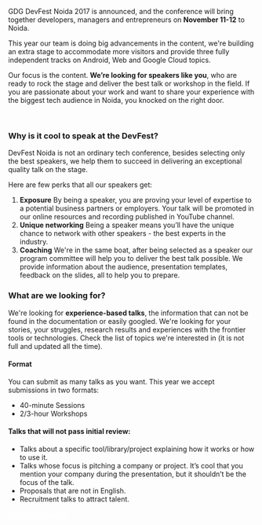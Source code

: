 GDG DevFest Noida 2017 is  announced, and  the conference will bring together developers, managers and entrepreneurs on **November 11-12** to Noida.

This year our team is doing big advancements in the content, we're building an extra stage to accommodate more visitors and provide three fully independent tracks on Android, Web and Google Cloud topics.
 
Our focus is the content. **We’re looking for speakers like you**, who are ready to rock the stage and deliver the best talk or workshop in the field. If you are passionate about your work and want to share your experience with the biggest tech audience in Noida, you knocked on the right door.


<br/>

### Why is it cool to speak at the DevFest?

DevFest Noida is not an ordinary tech conference, besides selecting only the best speakers, we help them to succeed in delivering an exceptional quality talk on the stage. 

Here are few perks that all our speakers get:


1. **Exposure** By being a speaker, you are proving your level of expertise to a potential business partners or employers. Your talk will be promoted in our online resources and recording published in YouTube channel.
2. **Unique networking** Being a speaker means you’ll have the unique chance to network with other speakers - the best experts in the industry.
3. **Coaching** We're in the same boat, after being selected as a speaker our program committee will help you to deliver the best talk possible. We provide information about the audience, presentation templates, feedback on the slides, all to help you to prepare.



### What are we looking for?

We're looking for **experience-based talks**, the information that can not be found in the documentation or easily googled. We're looking for your stories, your struggles, research results and experiences with the frontier tools or technologies. Check the list of topics we're interested in (it is not full and updated all the time).

#### Format
You can submit as many talks as you want. This year we accept submissions in two formats:
* 40-minute Sessions
* 2/3-hour Workshops


#### Talks that will not pass initial review:
* Talks about a specific tool/library/project explaining how it works or how to use it.
* Talks whose focus is pitching a company or project. It’s cool that you mention your company during the presentation, but it shouldn’t be the focus of the talk.
* Proposals that are not in English.
* Recruitment talks to attract talent.


<div class="text-center">
<a href="https://docs.google.com/forms/d/e/1FAIpQLScpU9TT12B3J6JEl26BN6RQW3abawrCwtGv4obINd2d-javrA/viewform?usp=sf_link" target="_blank" class="style-scope header-content" style="color: white; ">
  <paper-button class="primary style-scope header-content x-scope paper-button-0" raised="" role="button" tabindex="0" animated="" aria-disabled="false" elevation="1">Submit a proposal</paper-button>
</a>
</div>
<br/>




